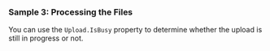 ### Sample 3: Processing the Files

You can use the `Upload.IsBusy` property to determine whether the upload is still in progress or not.